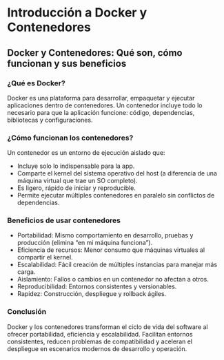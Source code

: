 # Introducción a Docker y Contenedores

## Docker y Contenedores: Qué son, cómo funcionan y sus beneficios

### ¿Qué es Docker?

Docker es una plataforma para desarrollar, empaquetar y ejecutar aplicaciones dentro de contenedores. Un contenedor incluye todo lo necesario para que la aplicación funcione: código, dependencias, bibliotecas y configuraciones.

### ¿Cómo funcionan los contenedores?

Un contenedor es un entorno de ejecución aislado que:

- Incluye solo lo indispensable para la app.
- Comparte el kernel del sistema operativo del host (a diferencia de una máquina virtual que trae un SO completo).
- Es ligero, rápido de iniciar y reproducible.
- Permite ejecutar múltiples contenedores en paralelo sin conflictos de dependencias.

### Beneficios de usar contenedores

- Portabilidad: Mismo comportamiento en desarrollo, pruebas y producción (elimina “en mi máquina funciona”).
- Eficiencia de recursos: Menor consumo que máquinas virtuales al compartir el kernel.
- Escalabilidad: Fácil creación de múltiples instancias para manejar más carga.
- Aislamiento: Fallos o cambios en un contenedor no afectan a otros.
- Reproducibilidad: Entornos consistentes y versionables.
- Rapidez: Construcción, despliegue y rollback ágiles.

### Conclusión

Docker y los contenedores transforman el ciclo de vida del software al ofrecer portabilidad, eficiencia y escalabilidad. Facilitan entornos consistentes, reducen problemas de compatibilidad y aceleran el despliegue en escenarios modernos de desarrollo y operación.
